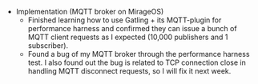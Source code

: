 - Implementation (MQTT broker on MirageOS)
  - Finished learning how to use Gatling + its MQTT-plugin for performance harness and confirmed they can issue a bunch of MQTT client requests as I expected (10,000 publishers and 1 subscriber).
  - Found a bug of my MQTT broker through the performance harness test. I also found out the bug is related to TCP connection close in handling MQTT disconnect requests, so I will fix it next week.
